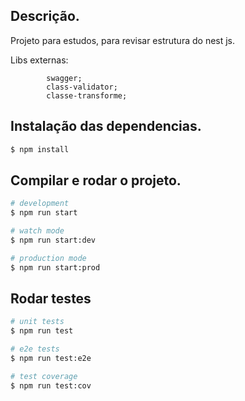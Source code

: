 ## Descrição.
 
 Projeto para estudos, para revisar estrutura do nest js.

Libs externas:

            swagger;
            class-validator;
            classe-transforme;

## Instalação das dependencias.

```bash
$ npm install
```

## Compilar e rodar o projeto.

```bash
# development
$ npm run start

# watch mode
$ npm run start:dev

# production mode
$ npm run start:prod
```

## Rodar testes

```bash
# unit tests
$ npm run test

# e2e tests
$ npm run test:e2e

# test coverage
$ npm run test:cov
```
